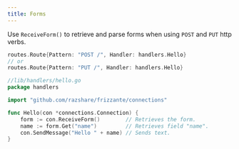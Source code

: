 ```yaml
---
title: Forms
---
```


Use `ReceiveForm()` to retrieve and parse forms
when using `POST` and `PUT` http verbs.

```go
routes.Route{Pattern: "POST /", Handler: handlers.Hello}
// or
routes.Route{Pattern: "PUT /", Handler: handlers.Hello}
```

```go
//lib/handlers/hello.go
package handlers

import "github.com/razshare/frizzante/connections"

func Hello(con *connections.Connection) {
    form := con.ReceiveForm()        // Retrieves the form.
    name := form.Get("name")         // Retrieves field "name".
    con.SendMessage("Hello " + name) // Sends text.
}
```